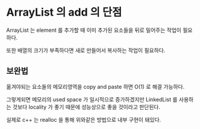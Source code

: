 # ArrayList 의 add 의 단점

ArrayList 는 element 를 추가할 때 이미 추가된 요소들을 뒤로 밀어주는 작업이 필요하다.

또한 배열의 크기가 부족하다면 새로 만들어서 복사하는 작업이 필요하다.

## 보완법

옮겨야되는 요소들의 메모리영역을 copy and paste 하면 O(1) 로 해결 가능하다.

그렇게되면 메모리의 used space 가 일시적으로 증가하겠지만 LinkedList 를 사용하는 것보다 locality 가 좋기 때문에 성능상으로 좋을 것이라고 판단된다.

실제로 c++ 는 realloc 을 통해 위와같은 방법으로 내부 구현이 돼있다.
